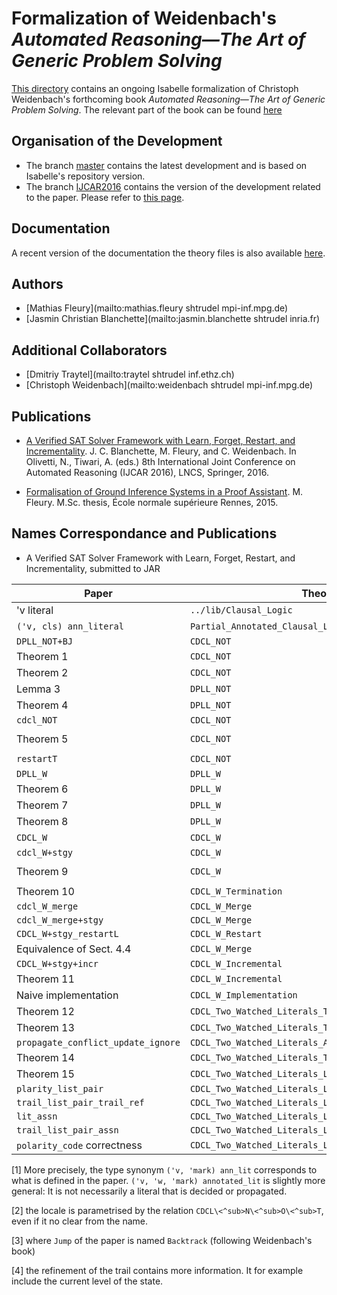 # Formalization of Weidenbach's _Automated Reasoning―The Art of Generic Problem Solving_ #

[This directory](https://bitbucket.org/isafol/isafol/src/master/Weidenbach_Book/) contains an ongoing Isabelle formalization of Christoph Weidenbach's forthcoming book _Automated Reasoning―The Art of Generic Problem Solving_.
The relevant part of the book can be found [here](http://people.mpi-inf.mpg.de/~mfleury/paper/Weidenback_Book_CDCL.pdf)

## Organisation of the Development ##
* The branch [master](https://bitbucket.org/isafol/isafol/src/master/Weidenbach_Book/) contains the latest development and is based on Isabelle's repository version.
* The branch [IJCAR2016](https://bitbucket.org/isafol/isafol/src/IJCAR2016/Weidenbach_Book/) contains the version of the development related to the paper. Please refer to [this page](https://bitbucket.org/isafol/isafol/src/IJCAR2016/Weidenbach_Book/Readme.md).

## Documentation ##

A recent version of the documentation the theory files is also available [here](http://people.mpi-inf.mpg.de/~mfleury/IsaFoL/current/Weidenbach_Book).

## Authors ##

* [Mathias Fleury](mailto:mathias.fleury shtrudel mpi-inf.mpg.de)
* [Jasmin Christian Blanchette](mailto:jasmin.blanchette shtrudel inria.fr)

## Additional Collaborators ##

* [Dmitriy Traytel](mailto:traytel shtrudel inf.ethz.ch)
* [Christoph Weidenbach](mailto:weidenbach shtrudel mpi-inf.mpg.de)

## Publications ##

* [A Verified SAT Solver Framework with Learn, Forget, Restart, and Incrementality](http://people.mpi-inf.mpg.de/~jblanche/sat.pdf).
  J. C. Blanchette, M. Fleury, and C. Weidenbach.
  In Olivetti, N., Tiwari, A. (eds.) 8th International Joint Conference on Automated Reasoning (IJCAR 2016), LNCS, Springer, 2016.

* [Formalisation of Ground Inference Systems in a Proof Assistant](http://www.mpi-inf.mpg.de/fileadmin/inf/rg1/Documents/fleury_master_thesis.pdf).
  M. Fleury.
  M.Sc. thesis, École normale supérieure Rennes, 2015.

## Names Correspondance and Publications

* A Verified SAT Solver Framework with Learn, Forget, Restart, and Incrementality, submitted to JAR


|Paper                    |  Theory file                      |   Isabelle name
|-------------------------|-----------------------------------|---------------------------------------------------------------------
|'v literal               |   ``../lib/Clausal_Logic``        |  ``'a literal``
|``('v, cls) ann_literal``|  ``Partial_Annotated_Clausal_Logic`` | ``('v, 'w, 'mark) annotated_lit``  [1]
|``DPLL_NOT+BJ``          |  ``CDCL_NOT``                     | ``dpll_bj``
|Theorem 1                |  ``CDCL_NOT``                     |   ``wf_dpll_bj``
|Theorem 2                |  ``CDCL_NOT``                     |   ``full_dpll_backjump_final_state_from_init_state``
|Lemma 3                  |  ``DPLL_NOT``                     |   ``backtrack_is_backjump``
|Theorem 4                |  ``DPLL_NOT``                     |   ``dpll_conclusive_state_correctness``
|``cdcl_NOT``             |  ``CDCL_NOT``                     |   ``CDCL\<^sub>N\<^sub>O\<^sub>T``
|Theorem 5                |  ``CDCL_NOT``                     |   ``wf_cdcl\<^sub>N\<^sub>O\<^sub>T_no_learn_and_forget_infinite_chain``
| ``restartT``            |  ``CDCL_NOT``                     |   ``CDCL\<^sub>N\<^sub>O\<^sub>T_raw_restart`` [2]
| ``DPLL_W``              |  ``DPLL_W``                       |   ``DPLL\<^sub>W``
|Theorem 6                |  ``DPLL_W``                       |   ``wf_dpll\<^sub>W``
|Theorem 7                |  ``DPLL_W``                       |   ``dpll\<^sub>W_conclusive_state_correctness``
|Theorem 8                |  ``DPLL_W``                       |   ``dpll\<^sub>W_dpll\<^sub>N\<^sub>O\<^sub>T``
|``CDCL_W``               |  ``CDCL_W``                       |   ``CDCL\<^sub>W`` [3]
|``cdcl_W+stgy``          |  ``CDCL_W``                       |   ``cdcl<^sub>W_s``
|Theorem 9                |  ``CDCL_W``                       |   ``full_cdcl\<^sub>W_stgy_final_state_conclusive_from_init_state``
|Theorem 10               |  ``CDCL_W_Termination``           |   ``cdcl\<^sub>W_stgy_distinct_mset_clauses``
|``cdcl_W_merge``         |  ``CDCL_W_Merge``                 |   ``cdcl<^sub>W_merge``
|``cdcl_W_merge+stgy``    |  ``CDCL_W_Merge``                 |   ``cdcl<^sub>W_s'``
|``CDCL_W+stgy_restartL`` |  ``CDCL_W_Restart``               |   ``cdcl\<^sub>W_merge_with_restart``
|Equivalence of Sect. 4.4 |  ``CDCL_W_Merge``                 |   ``full_cdcl\<^sub>W_stgy_iff_full_cdcl\<^sub>W_s'``
|``CDCL_W+stgy+incr``     |  ``CDCL_W_Incremental``           |   ``incremental_cdcl\<^sub>W``
|Theorem 11               |  ``CDCL_W_Incremental``           |   ``incremental_conclusive_state``
| Naive implementation    |  ``CDCL_W_Implementation``        |
| Theorem 12              |  ``CDCL_Two_Watched_Literals_Transition_System`` |  ``cdcl_twl_stgy_twl_struct_invs``
|Theorem 13               | ``CDCL_Two_Watched_Literals_Transition_System`` | ``full_cdcl_twl_stgy_cdclW_stgy``
|``propagate_conflict_update_ignore``|``CDCL_Two_Watched_Literals_Algorithm``| ``unit_propagation_inner_loop_body``	
|Theorem 14               | ``CDCL_Two_Watched_Literals_Transition_System`` | ``cdcl_twl_stgy_prog_spec``
|Theorem 15               | ``CDCL_Two_Watched_Literals_List_Watched_Init_Trail_Code`` | ``IsaSAT_code_full_correctness``
|``plarity_list_pair``    | ``CDCL_Two_Watched_Literals_List_Watched_Trail_Code`` | `` polarity``
|``trail_list_pair_trail_ref`` | ``CDCL_Two_Watched_Literals_List_Watched_Trail_Code`` | ``trailt_ref``
|``lit_assn``             |``CDCL_Two_Watched_Literals_List_Watched_Domain``|``unat_lit_assn``
|``trail_list_pair_assn`` | ``CDCL_Two_Watched_Literals_List_Watched_Trail_Code`` | ``trail_conc``
|``polarity_code`` correctness |``CDCL_Two_Watched_Literals_List_Watched_Trail_Code`` | ``polarity_code_valued_refine_code`` [4]

[1] More precisely, the type synonym ``('v, 'mark) ann_lit`` corresponds to what
is defined in the paper. ``('v, 'w, 'mark) annotated_lit`` is slightly more
general: It is not necessarily a literal that is decided or propagated.

[2] the locale is parametrised by the relation ``CDCL\<^sub>N\<^sub>O\<^sub>T``,
even if it no clear from the name.

[3] where ``Jump`` of the paper is named ``Backtrack`` (following Weidenbach's book)

[4] the refinement of the trail contains more information. It for example include the current level of the state.
